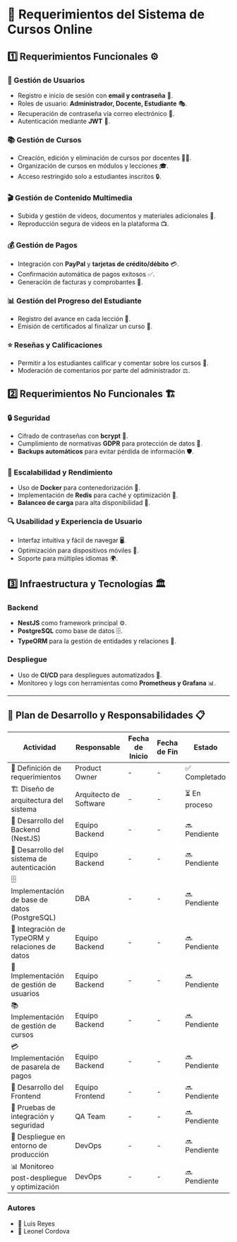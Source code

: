 # 📌 Requerimientos del Sistema de Cursos Online

## 1️⃣ Requerimientos Funcionales ⚙️

### 👥 Gestión de Usuarios
- Registro e inicio de sesión con **email y contraseña** 🔑.
- Roles de usuario: **Administrador, Docente, Estudiante** 🎭.
- Recuperación de contraseña vía correo electrónico 📧.
- Autenticación mediante **JWT** 🔐.

### 📚 Gestión de Cursos
- Creación, edición y eliminación de cursos por docentes 👨‍🏫.
- Organización de cursos en módulos y lecciones 🎓.
- Acceso restringido solo a estudiantes inscritos 🔒.

### 🎬 Gestión de Contenido Multimedia
- Subida y gestión de videos, documentos y materiales adicionales 📂.
- Reproducción segura de videos en la plataforma 📺.

### 💰 Gestión de Pagos
- Integración con **PayPal** y **tarjetas de crédito/débito** 💳.
- Confirmación automática de pagos exitosos ✅.
- Generación de facturas y comprobantes 🧾.

### 📊 Gestión del Progreso del Estudiante
- Registro del avance en cada lección 📝.
- Emisión de certificados al finalizar un curso 📜.

### ⭐ Reseñas y Calificaciones
- Permitir a los estudiantes calificar y comentar sobre los cursos 📢.
- Moderación de comentarios por parte del administrador ⚖️.

## 2️⃣ Requerimientos No Funcionales 🏗️

### 🔒 Seguridad
- Cifrado de contraseñas con **bcrypt** 🔐.
- Cumplimiento de normativas **GDPR** para protección de datos 📜.
- **Backups automáticos** para evitar pérdida de información 🛡️.

### 🚀 Escalabilidad y Rendimiento
- Uso de **Docker** para contenedorización 🐳.
- Implementación de **Redis** para caché y optimización 🚀.
- **Balanceo de carga** para alta disponibilidad 📡.

### 🔍 Usabilidad y Experiencia de Usuario
- Interfaz intuitiva y fácil de navegar 🖥️.
- Optimización para dispositivos móviles 📱.
- Soporte para múltiples idiomas 🌍.

## 3️⃣ Infraestructura y Tecnologías 🏛️

### Backend
- **NestJS** como framework principal ⚙️.
- **PostgreSQL** como base de datos 🗄️.
- **TypeORM** para la gestión de entidades y relaciones 🔄.

### Despliegue
- Uso de **CI/CD** para despliegues automatizados 🚀.
- Monitoreo y logs con herramientas como **Prometheus y Grafana** 📊.

---

## 📅 Plan de Desarrollo y Responsabilidades 📋

| Actividad | Responsable | Fecha de Inicio | Fecha de Fin | Estado |
|-----------|------------|----------------|-------------|--------|
| 📌 Definición de requerimientos | Product Owner | - | - | ✅ Completado |
| 🏗️ Diseño de arquitectura del sistema | Arquitecto de Software | - | - | ⏳ En proceso |
| 🔧 Desarrollo del Backend (NestJS) | Equipo Backend | - | - | 🔜 Pendiente |
| 🔐 Desarrollo del sistema de autenticación | Equipo Backend | - | - | 🔜 Pendiente |
| 🗄️ Implementación de base de datos (PostgreSQL) | DBA | - | - | 🔜 Pendiente |
| 🔄 Integración de TypeORM y relaciones de datos | Equipo Backend | - | - | 🔜 Pendiente |
| 👥 Implementación de gestión de usuarios | Equipo Backend | - | - | 🔜 Pendiente |
| 📚 Implementación de gestión de cursos | Equipo Backend | - | - | 🔜 Pendiente |
| 💳 Implementación de pasarela de pagos | Equipo Backend | - | - | 🔜 Pendiente |
| 🎨 Desarrollo del Frontend | Equipo Frontend | - | - | 🔜 Pendiente |
| 🧪 Pruebas de integración y seguridad | QA Team | - | - | 🔜 Pendiente |
| 🚀 Despliegue en entorno de producción | DevOps | - | - | 🔜 Pendiente |
| 📊 Monitoreo post-despliegue y optimización | DevOps | - | - | 🔜 Pendiente |

### Autores
* 👥 Luis Reyes
* 👥 Leonel Cordova